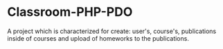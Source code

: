 # Classroom-PHP-PDO
A project which is characterized for create: user's, course's, publications inside of courses and upload of homeworks to the publications.
